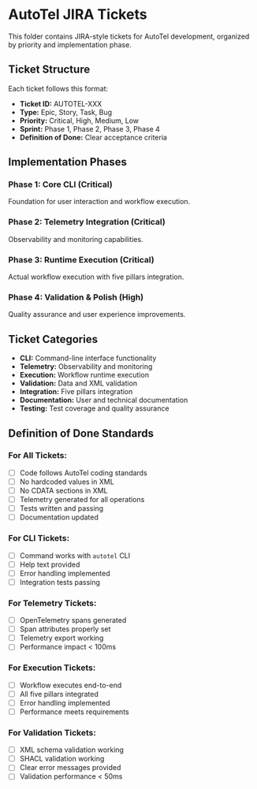 # AutoTel JIRA Tickets

This folder contains JIRA-style tickets for AutoTel development, organized by priority and implementation phase.

## Ticket Structure

Each ticket follows this format:
- **Ticket ID:** AUTOTEL-XXX
- **Type:** Epic, Story, Task, Bug
- **Priority:** Critical, High, Medium, Low
- **Sprint:** Phase 1, Phase 2, Phase 3, Phase 4
- **Definition of Done:** Clear acceptance criteria

## Implementation Phases

### Phase 1: Core CLI (Critical)
Foundation for user interaction and workflow execution.

### Phase 2: Telemetry Integration (Critical)  
Observability and monitoring capabilities.

### Phase 3: Runtime Execution (Critical)
Actual workflow execution with five pillars integration.

### Phase 4: Validation & Polish (High)
Quality assurance and user experience improvements.

## Ticket Categories

- **CLI:** Command-line interface functionality
- **Telemetry:** Observability and monitoring
- **Execution:** Workflow runtime execution
- **Validation:** Data and XML validation
- **Integration:** Five pillars integration
- **Documentation:** User and technical documentation
- **Testing:** Test coverage and quality assurance

## Definition of Done Standards

### For All Tickets:
- [ ] Code follows AutoTel coding standards
- [ ] No hardcoded values in XML
- [ ] No CDATA sections in XML
- [ ] Telemetry generated for all operations
- [ ] Tests written and passing
- [ ] Documentation updated

### For CLI Tickets:
- [ ] Command works with `autotel` CLI
- [ ] Help text provided
- [ ] Error handling implemented
- [ ] Integration tests passing

### For Telemetry Tickets:
- [ ] OpenTelemetry spans generated
- [ ] Span attributes properly set
- [ ] Telemetry export working
- [ ] Performance impact < 100ms

### For Execution Tickets:
- [ ] Workflow executes end-to-end
- [ ] All five pillars integrated
- [ ] Error handling implemented
- [ ] Performance meets requirements

### For Validation Tickets:
- [ ] XML schema validation working
- [ ] SHACL validation working
- [ ] Clear error messages provided
- [ ] Validation performance < 50ms 